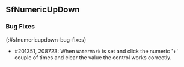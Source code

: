## SfNumericUpDown

### Bug Fixes
{:#sfnumericupdown-bug-fixes}

* \#201351, 208723: When `WaterMark` is set and click the numeric '+' couple of times and clear the value the control works correctly.


